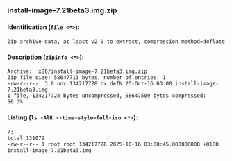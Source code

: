 ### install-image-7.21beta3.img.zip
#### Identification (`file <*>`):
```
Zip archive data, at least v2.0 to extract, compression method=deflate
```
#### Description (`zipinfo <*>`):
```
Archive:  x86/install-image-7.21beta3.img.zip
Zip file size: 58647713 bytes, number of entries: 1
-rw-r--r--  3.0 unx 134217728 bx defN 25-Oct-16 03:00 install-image-7.21beta3.img
1 file, 134217728 bytes uncompressed, 58647509 bytes compressed:  56.3%
```
#### Listing (`ls -AlR --time-style=full-iso <*>`):
```
/:
total 131072
-rw-r--r-- 1 root root 134217728 2025-10-16 03:00:45.000000000 +0100 install-image-7.21beta3.img
```

